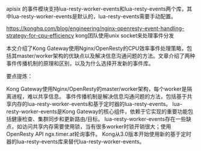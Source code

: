 apisix 的事件模块支持lua-resty-worker-events和lua-resty-events两个库，其中lua-resty-worker-events是默认的，lua-resty-events需要手动配置。

https://konghq.com/blog/engineering/nginx-openresty-event-handling-strategy-for-cpu-efficiency
kong团队使用unix socket来处理事件分发

本文介绍了Kong Gateway使用Nginx/OpenResty的CPU效率事件处理策略，包括其master/worker架构的优缺点以及解决信息沟通问题的方法。文章介绍了两种事件传播机制的原理和区别，以及为什么选择开发新的事件库。

要点提炼：

Kong Gateway使用Nginx/OpenResty的master/worker架构，每个worker是隔离进程，难以共享信息。
事件传播机制是解决信息沟通问题的方法，包括基于共享内存的lua-resty-worker-events和基于定时器的lua-resty-events。
lua-resty-worker-events是Kong Gateway的核心组件，依赖于它实现的重要功能包括健康检查、集群同步和更新路由/目标。
lua-resty-worker-events存在一些缺点，如访问共享内存需要使用锁，当有很多worker时锁开销很大；使用OpenResty API ngx.timer.at轮询事件。
Kong从3.0版本开始使用新的基于定时器的lua-resty-events库来替代lua-resty-worker-events。


